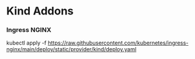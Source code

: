 # Kind Addons

### Ingress NGINX
kubectl apply -f https://raw.githubusercontent.com/kubernetes/ingress-nginx/main/deploy/static/provider/kind/deploy.yaml
